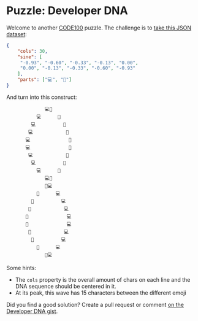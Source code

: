 # Puzzle: Developer DNA

Welcome to another [CODE100](https://code100.dev) puzzle. The challenge is to [take this JSON dataset](dnadata.json):

```JSON
{
    "cols": 30,
    "sine": [
     "-0.93", "-0.60", "-0.33", "-0.13", "0.00",
     "0.00", "-0.13", "-0.33", "-0.60", "-0.93"
    ],
    "parts": ["💻", "💖"]
}
```

And turn into this construct:

```
              💻💖              
           💻      💖           
         💻          💖         
        💻            💖        
       💻              💖       
       💻              💖       
        💻            💖        
         💻          💖         
           💻      💖           
              💻💖              
              💖💻              
           💖      💻           
         💖          💻         
        💖            💻        
       💖              💻       
       💖              💻       
        💖            💻        
         💖          💻         
           💖      💻           
              💖💻            
```

Some hints: 

* The `cols` property is the overall amount of chars on each line and the DNA sequence should be centered in it.
* At its peak, this wave has 15 characters between the different emoji

Did you find a good solution? Create a pull request or comment [on the Developer DNA gist](https://gist.github.com/codepo8/31b9ad820c03916941c294c404831829).

